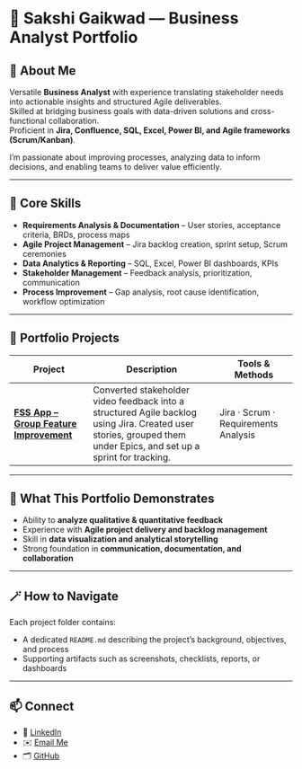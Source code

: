 # 💼 Sakshi Gaikwad — Business Analyst Portfolio


## 👋 About Me
Versatile **Business Analyst** with experience translating stakeholder needs into actionable insights and structured Agile deliverables.  
Skilled at bridging business goals with data-driven solutions and cross-functional collaboration.  
Proficient in **Jira, Confluence, SQL, Excel, Power BI, and Agile frameworks (Scrum/Kanban)**.  

I’m passionate about improving processes, analyzing data to inform decisions, and enabling teams to deliver value efficiently.

---

## 🧰 Core Skills
- **Requirements Analysis & Documentation** – User stories, acceptance criteria, BRDs, process maps  
- **Agile Project Management** – Jira backlog creation, sprint setup, Scrum ceremonies  
- **Data Analytics & Reporting** – SQL, Excel, Power BI dashboards, KPIs  
- **Stakeholder Management** – Feedback analysis, prioritization, communication  
- **Process Improvement** – Gap analysis, root cause identification, workflow optimization  

---

## 📂 Portfolio Projects

| Project | Description | Tools & Methods |
|----------|--------------|----------------|
| [**FSS App – Group Feature Improvement**](./FSS-App-Group-Feature-Improvement/README.md) | Converted stakeholder video feedback into a structured Agile backlog using Jira. Created user stories, grouped them under Epics, and set up a sprint for tracking. | Jira · Scrum · Requirements Analysis |

---

## 🧠 What This Portfolio Demonstrates
- Ability to **analyze qualitative & quantitative feedback**  
- Experience with **Agile project delivery and backlog management**  
- Skill in **data visualization and analytical storytelling**  
- Strong foundation in **communication, documentation, and collaboration**

---

## 🪄 How to Navigate
Each project folder contains:
- A dedicated `README.md` describing the project’s background, objectives, and process  
- Supporting artifacts such as screenshots, checklists, reports, or dashboards  

---

## 📫 Connect
- 💼 [LinkedIn](linkedin.com/in/sakshi01gaikwad)  
- ✉️ [Email Me](sakshi01gaikwad@gmail.com)  
- 🗂️ [GitHub](https://github.com/sakshi01gaikwad)

